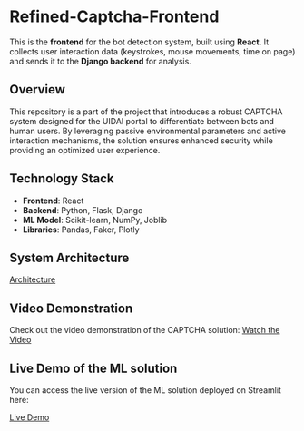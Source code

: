 # Refined-Captcha-Frontend
This is the **frontend** for the bot detection system, built using **React**. It collects user interaction data (keystrokes, mouse movements, time on page) and sends it to the **Django backend** for analysis.

## Overview
This repository is a part of the project that introduces a robust CAPTCHA system designed for the UIDAI portal to differentiate between bots and human users. By leveraging passive environmental parameters and active interaction mechanisms, the solution ensures enhanced security while providing an optimized user experience.

## Technology Stack
- **Frontend**: React
- **Backend**: Python, Flask, Django
- **ML Model**: Scikit-learn, NumPy, Joblib
- **Libraries**: Pandas, Faker, Plotly

## System Architecture
[Architecture](https://www.figma.com/board/4TTycRr4xC9dkNMpwQROls/BotLock?node-id=0-1&p=f&t=shfdCLQoDLXY9Qog-0)

## Video Demonstration
Check out the video demonstration of the CAPTCHA solution:
[Watch the Video](https://youtu.be/ANMIA00MvIc?si=p8f13S7QrOhL-d66)

## Live Demo of the ML solution

You can access the live version of the ML solution deployed on Streamlit here:

[Live Demo](https://passive-captcha-ml-solution.streamlit.app/)